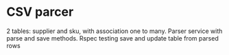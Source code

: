 # CSV parcer

2 tables: supplier and sku, with association one to many.
Parser service with parse and save methods.
Rspec testing save and update table from parsed rows